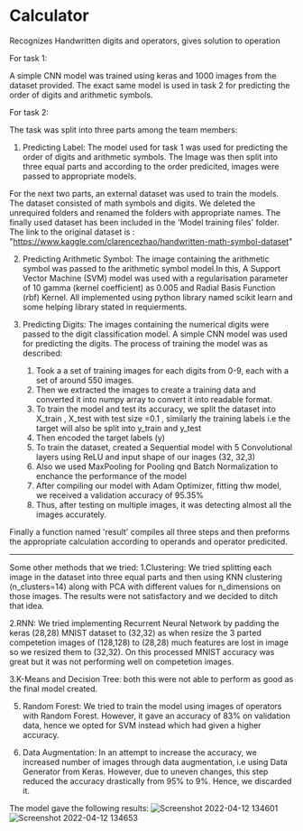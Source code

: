 # Calculator
Recognizes Handwritten digits and operators, gives solution to operation

For task 1:

A simple CNN model was trained using keras
and 1000 images from the dataset provided.
The exact same model is used in task 2 for 
predicting the order of digits and arithmetic symbols.

For task 2:

The task was split into three parts among the team members:
1. Predicting Label: The model used for task 1 was used for 
predicting the order of digits and arithmetic symbols.
The Image was then split into three equal parts and according
to the order predicited, images were passed to appropriate models.

For the next two parts, an external dataset was used to train the models.
The dataset consisted of math symbols and digits. We deleted the unrequired
folders and renamed the folders with appropriate names. The finally used dataset
has been included in the 'Model training files' folder.
The link to the original dataset is : "https://www.kaggle.com/clarencezhao/handwritten-math-symbol-dataset"

2. Predicting Arithmetic Symbol: The image containing the arithmetic
symbol was passed to the arithmetic symbol model.In this, A Support Vector Machine (SVM)
model was used with a regularisation parameter of 10 gamma (kernel coefficient) as 0.005
and Radial Basis Function (rbf) Kernel. All implemented using python library named
scikit learn and some helping library stated in requierments.

3. Predicting Digits: The images containing the numerical digits were passed
to the digit classification model. A simple CNN model was used for predicting the digits.
The process of training the model was as described:
	1) Took a a set of training images for each digits from 0-9, each with a set of around 550 images. 
	2) Then we extracted the images to create a training data and converted it into numpy array to convert it into readable format.
	3) To train the model and test its accuracy,  we split the dataset into X_train , X_test with test size =0.1 , similarly the training labels
	 i.e the target will also be split into y_train and y_test
	4) Then encoded the target labels (y)
	5) To train the dataset, created  a Sequential model with 5 Convolutional layers using ReLU and input shape of our inages (32, 32,3)
	6) Also we used MaxPooling for Pooling qnd Batch Normalization to enchance the performance of the model
	7) After compiling our model with Adam Optimizer, fitting thw model, we received a validation accuracy of 95.35%
	8) Thus, after testing on multiple images, it was detecting almost all the images accurately.

Finally a function named 'result' compiles all three steps and then preforms the 
appropriate calculation according to operands and operator predicited.

-------------------------------------------------------------------------------------
Some other methods that we tried:
1.Clustering: We tried splitting each image in the dataset
into three equal parts and then using KNN clustering (n_clusters=14)
along with PCA with different values for n_dimensions on those images.
The results were not satisfactory and we decided to ditch that idea.

2.RNN: We tried implementing Recurrent Neural Network by padding the 
keras (28,28) MNIST dataset to (32,32) as when resize the 3 parted competetion images of (128,128) to (28,28)
much features are lost in image so we resized them to (32,32). On this processed MNIST accuracy was great
but it was not performing well on competetion images.

3.K-Means and Decision Tree: both this were not able to perform as good as the final model created.

5. Random Forest: We tried to train the model using images of operators
 with Random Forest. However, it gave an accuracy of 83% on validation data, 
 hence we opted for SVM instead which had given a higher accuracy.

6. Data Augmentation: In an attempt to increase the accuracy, we increased number 
of images through data augmentation, i.e using Data Generator from Keras. However, 
due to uneven changes, this step reduced the accuracy drastically from 95% to 9%.
Hence, we discarded it.


The model gave the following results:
![Screenshot 2022-04-12 134601](https://user-images.githubusercontent.com/77509449/162914126-51d5d6e1-e9f1-4e1b-adb9-9e0b34c58f34.png)
![Screenshot 2022-04-12 134653](https://user-images.githubusercontent.com/77509449/162914240-f75da1dc-df4e-454a-af8e-029998b53af2.png)

